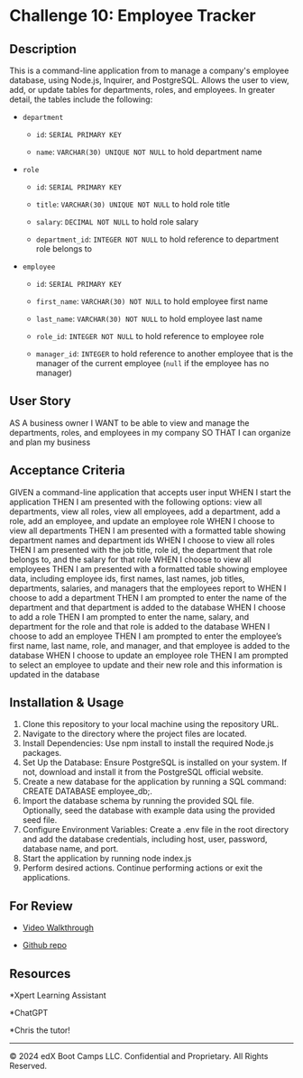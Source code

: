 # Challenge 10: Employee Tracker

## Description

This is a command-line application from to manage a company's employee database, using Node.js, Inquirer, and PostgreSQL. Allows the user to view, add, or update tables for departments, roles, and employees. In greater detail, the tables include the following: 

* `department`

  * `id`: `SERIAL PRIMARY KEY`

  * `name`: `VARCHAR(30) UNIQUE NOT NULL` to hold department name

* `role`

  * `id`: `SERIAL PRIMARY KEY`

  * `title`: `VARCHAR(30) UNIQUE NOT NULL` to hold role title

  * `salary`: `DECIMAL NOT NULL` to hold role salary

  * `department_id`: `INTEGER NOT NULL` to hold reference to department role belongs to

* `employee`

  * `id`: `SERIAL PRIMARY KEY`

  * `first_name`: `VARCHAR(30) NOT NULL` to hold employee first name

  * `last_name`: `VARCHAR(30) NOT NULL` to hold employee last name

  * `role_id`: `INTEGER NOT NULL` to hold reference to employee role

  * `manager_id`: `INTEGER` to hold reference to another employee that is the manager of the current employee (`null` if the employee has no manager)

## User Story

AS A business owner
I WANT to be able to view and manage the departments, roles, and employees in my company
SO THAT I can organize and plan my business

## Acceptance Criteria

GIVEN a command-line application that accepts user input
WHEN I start the application
THEN I am presented with the following options: view all departments, view all roles, view all employees, add a department, add a role, add an employee, and update an employee role
WHEN I choose to view all departments
THEN I am presented with a formatted table showing department names and department ids
WHEN I choose to view all roles
THEN I am presented with the job title, role id, the department that role belongs to, and the salary for that role
WHEN I choose to view all employees
THEN I am presented with a formatted table showing employee data, including employee ids, first names, last names, job titles, departments, salaries, and managers that the employees report to
WHEN I choose to add a department
THEN I am prompted to enter the name of the department and that department is added to the database
WHEN I choose to add a role
THEN I am prompted to enter the name, salary, and department for the role and that role is added to the database
WHEN I choose to add an employee
THEN I am prompted to enter the employee’s first name, last name, role, and manager, and that employee is added to the database
WHEN I choose to update an employee role
THEN I am prompted to select an employee to update and their new role and this information is updated in the database 

## Installation & Usage

1. Clone this repository to your local machine using the repository URL.
2. Navigate to the directory where the project files are located.
3. Install Dependencies: Use npm install to install the required Node.js packages.
4. Set Up the Database: Ensure PostgreSQL is installed on your system. If not, download and install it from the PostgreSQL official website.
5. Create a new database for the application by running a SQL command: CREATE DATABASE employee_db;.
6. Import the database schema by running the provided SQL file. Optionally, seed the database with example data using the provided seed file.
7. Configure Environment Variables: Create a .env file in the root directory and add the database credentials, including host, user, password, database name, and port.
8. Start the application by running node index.js
9. Perform desired actions. Continue performing actions or exit the applications. 

## For Review

* [Video Walkthrough](https://drive.google.com/file/d/1YHtHZjVjZ1RBphM2zvrsc3edIIVwEVJW/view)

* [Github repo](https://github.com/sunny-script/Challenge-10)

## Resources

*Xpert Learning Assistant

*ChatGPT

*Chris the tutor!

---
© 2024 edX Boot Camps LLC. Confidential and Proprietary. All Rights Reserved.
